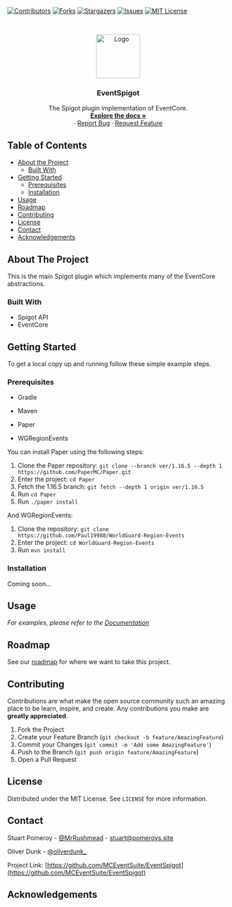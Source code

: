 [![Contributors][contributors-shield]][contributors-url]
[![Forks][forks-shield]][forks-url]
[![Stargazers][stars-shield]][stars-url]
[![Issues][issues-shield]][issues-url]
[![MIT License][license-shield]][license-url]


<!-- PROJECT LOGO -->
<br />
<p align="center">
  <a href="https://github.com/MCEventSuite/EventSpigot">
    <img src="https://openmoji.org/data/color/svg/1F4A7.svg" alt="Logo" width="100" height="100">
  </a>

  <h3 align="center">EventSpigot</h3>

  <p align="center">
    The Spigot plugin implementation of EventCore.
    <br />
    <a href="https://github.com/MCEventSuite/EventSpigot"><strong>Explore the docs »</strong></a>
    <br />
    ·
    <a href="https://github.com/MCEventSuite/EventSpigot/issues">Report Bug</a>
    ·
    <a href="https://github.com/MCEventSuite/EventSpigot/issues">Request Feature</a>
  </p>
</p>



<!-- TABLE OF CONTENTS -->
## Table of Contents

* [About the Project](#about-the-project)
  * [Built With](#built-with)
* [Getting Started](#getting-started)
  * [Prerequisites](#prerequisites)
  * [Installation](#installation)
* [Usage](#usage)
* [Roadmap](#roadmap)
* [Contributing](#contributing)
* [License](#license)
* [Contact](#contact)
* [Acknowledgements](#acknowledgements)



<!-- ABOUT THE PROJECT -->
## About The Project

This is the main Spigot plugin which implements many of the EventCore abstractions.

### Built With
* Spigot API
* EventCore


<!-- GETTING STARTED -->
## Getting Started

To get a local copy up and running follow these simple example steps.

### Prerequisites

* Gradle
* Maven

* Paper
* WGRegionEvents

You can install Paper using the following steps:

1. Clone the Paper repository: `git clone --branch ver/1.16.5 --depth 1 https://github.com/PaperMC/Paper.git`
1. Enter the project: `cd Paper`
1. Fetch the 1.16.5 branch: `git fetch --depth 1 origin ver/1.16.5`
1. Run `cd Paper`
1. Run `./paper install`

And WGRegionEvents:

1. Clone the repository: `git clone https://github.com/Paul19988/WorldGuard-Region-Events`
1. Enter the project: `cd WorldGuard-Region-Events`
1. Run `mvn install`

### Installation

Coming soon...

<!-- USAGE EXAMPLES -->
## Usage

_For examples, please refer to the [Documentation](https://example.com)_


<!-- ROADMAP -->
## Roadmap

See our [roadmap](https://www.notion.so/stuartpomeroy/MCEventSuite-dfd508b6f1324899b94cfbdbee3e57bd) for where we want to take this project.



<!-- CONTRIBUTING -->
## Contributing

Contributions are what make the open source community such an amazing place to be learn, inspire, and create. Any contributions you make are **greatly appreciated**.

1. Fork the Project
2. Create your Feature Branch (`git checkout -b feature/AmazingFeature`)
3. Commit your Changes (`git commit -m 'Add some AmazingFeature'`)
4. Push to the Branch (`git push origin feature/AmazingFeature`)
5. Open a Pull Request



<!-- LICENSE -->
## License

Distributed under the MIT License. See `LICENSE` for more information.



<!-- CONTACT -->
## Contact

Stuart Pomeroy - [@MrRushmead](https://twitter.com/MrRushmead) - stuart@pomeroys.site

Oliver Dunk - [@oliverdunk_](https://twitter.com/oliverdunk_)

Project Link: [https://github.com/MCEventSuite/EventSpigot](https://github.com/MCEventSuite/EventSpigot)



<!-- ACKNOWLEDGEMENTS -->
## Acknowledgements



<!-- MARKDOWN LINKS & IMAGES -->
<!-- https://www.markdownguide.org/basic-syntax/#reference-style-links -->
[contributors-shield]: https://img.shields.io/github/contributors/MCEventSuite/EventSpigot.svg?style=flat-square
[contributors-url]: https://github.com/MCEventSuite/EventSpigot/graphs/contributors
[forks-shield]: https://img.shields.io/github/forks/MCEventSuite/EventSpigot.svg?style=flat-square
[forks-url]: https://github.com/MCEventSuite/EventSpigot/network/members
[stars-shield]: https://img.shields.io/github/stars/MCEventSuite/EventSpigot.svg?style=flat-square
[stars-url]: https://github.com/MCEventSuite/EventSpigot/stargazers
[issues-shield]: https://img.shields.io/github/issues/MCEventSuite/EventSpigot.svg?style=flat-square
[issues-url]: https://github.com/MCEventSuite/EventSpigot/issues
[license-shield]: https://img.shields.io/github/license/MCEventSuite/EventSpigot.svg?style=flat-square
[license-url]: https://github.com/MCEventSuite/EventSpigot/blob/master/LICENSE.txt
